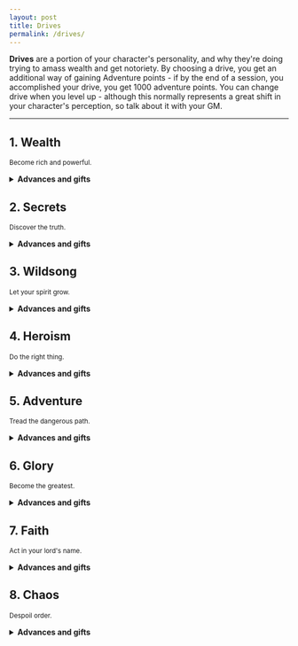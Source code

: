 ```yaml
---
layout: post
title: Drives
permalink: /drives/
---
```

<b>Drives</b> are a portion of your character's personality, and why they're doing trying to amass wealth and get notoriety. By choosing a drive, you get an additional way of gaining Adventure points - if by the end of a session, you accomplished your drive, you get 1000 adventure points. You can change drive when you level up - although this normally represents a great shift in your character's perception, so talk about it with your GM.

***
## 1. Wealth
<small>Become rich and powerful.</small>

<details markdown="1">
<summary><b>Advances and gifts</b></summary>

<h3>Advances</h3>

1. <b>Minor</b> - Acquire 1000c after an excursion.
2. <b>Minor</b> - Put the rest of your team in more danger in the pursuit of treasure.
3. <b>Minor</b> - Be known on a first-name basis by 3 influential people - for better or for worse.
4. <b>Minor</b> - Sabotage someone's connections.
5. <b>Minor</b> - Display your wealth ostentatiously.
6. <b>Minor</b> - Make an offer someone can't refuse.
7. <b>Minor</b> - Host and pay for an extravagant party in town.
8. <b>Minor</b> - Marry into wealth.
9. <b>Minor</b> - Steal something off of someone without them noticing.
10. <b>Minor</b> - Have an NPC be deeply indebted to you.
11. <b>Minor</b> - Have all your items taken from you.
12. <b>Minor</b> - Invoke the name of one of your contacts to get what you want.
13. <b>Minor</b> - Be part of a restricted group of NPCs.
14. <b>Minor</b> - Spend 1000c on something frivolous.
15. <b>Minor</b> - Gain access to useful information thanks to one of your contacts.
16. <b>Major</b> - Ally yourself with a powerful contact.
17. <b>Major</b> - Sell your soul in exchange for something you want.
18. <b>Major</b> - Betray a powerful contact.
19. <b>Major</b> - Become a lord, or receive a similarly powerful title.
20. <b>Major</b> - Successfully lead a heist that was thought to be impossible.

<h3>Minor gifts</h3>

1. <b>Web of contacts</b> - Once per town, you can declare that you know someone who can help you with your predicament. They might not like you. When you stay in town for a week, you automatically have a web of contacts who'll do up to mildly illegal things for you, but expect compensation in return. 
2. <b></b> - 
3. <b></b> - 
4. <b></b> -
5. <b></b> -
6. <b></b> -
7. <b>Spellmind</b> - Acquire 1 Magic dice. Choose between Fool's Gold, Charm, or Break Down Stronghold. You can cast this spell as if you had the spellbook.
8. <b>Skill</b> - Acquire 1 of the following skills: Important names, Rare treasures or Currencies.

<h3>Major gifts</h3>

1. <b></b> - 
2. <b></b> - 
3. <b></b> - 
4. <b></b> -

</details>

## 2. Secrets
<small>Discover the truth.</small>

<details markdown="1">
<summary><b>Advances and gifts</b></summary>

<h3>Advances</h3>

1. <b>Minor</b> - Allude to the events that brought you down the path of forbidden knowledge.
2. <b>Minor</b> - Put the acquisition of knowledge above preserving the lives of your allies.
3. <b>Minor</b> - Find out what someone was trying to conceal.
4. <b>Minor</b> - Destroy evidence that proves one of your theories to be false.
5. <b>Minor</b> - Find a language that no one knows how to speak.
6. <b>Minor</b> - Find a helpful text or painting.
7. <b>Minor</b> - Acquire a contact who has access to useful information.
8. <b>Minor</b> - Reveal your shocking findings to the public.
9. <b>Minor</b> - Establish a connection between two areas.
10. <b>Minor</b> - Dissect a rare creature in a lab.
11. <b>Minor</b> - Buy cutting-edge equipment and use it.
12. <b>Minor</b> - Get into trouble as someone discovers your shady past.
13. <b>Minor</b> - Let your curiosity lead you into danger.
14. <b>Minor</b> - Witness something no mortal mind can fathom.
15. <b>Minor</b> - Discover a link between two otherwise distinct objects.
16. <b>Major</b> - Become completely insane.
17. <b>Major</b> - Find out the truth behind a great secret.
18. <b>Major</b> - Participate in the elaboration of a conspiracy.
19. <b>Major</b> - Discover a source of forgotten knowledge.
20. <b>Major</b> - Discover precisely how to become immortal.

<h3>Minor gifts</h3>

1. <b></b> - 
2. <b></b> - 
3. <b></b> - 
4. <b></b> -
5. <b></b> -
6. <b></b> -
7. <b>Spellmind</b> - Acquire 1 Magic dice. Choose between Collect Memory, See Invisibility, or Divination. You can cast this spell as if you had the spellbook.
8. <b>Skill</b> - Acquire 1 of the following skills: Ancient legends, Advanced mathematics or Dark rituals.

<h3>Major gifts</h3>

1. <b>Mysteries</b> - You have a new attribute - Mysteries. Whenever you come across something unanswered in the world, note down one Big Question and increase your Mysteries bonus by 1. A Big Question is anything that has a meaningful, and interesting, answer. Whenever you're in an archive of knowledge, you can roll a Mysteries save. If successful, the GM gives you an honest answer to one of your Big Questions. This ability can't be used to accomplish advancements.
2. <b>Arcane ritual</b> - You know how to carve spells on the inside of your head. By spending a week with a spellbook in town, you can carry the spell into your skull and let it feed off of your life force. Reduce your Might, Grace or Wit by 1, as well as its respective defense. You destroy the spellbook, but keep the magic die and can now cast the spell without a spellbook.
3. <b></b> - 
4. <b></b> -

</details>

## 3. Wildsong
<small>Let your spirit grow.</small>

<details markdown="1">
<summary><b>Advances and gifts</b></summary>

<h3>Advances</h3>

1. <b>Minor</b> - Following a lengthy ritual, name That Which Is Nature. Only refer to it by this name henceforth.
2. <b>Minor</b> - See something from your dreams in real life.
3. <b>Minor</b> - Consume something from the deepest reaches of nature.
4. <b>Minor</b> - Perform a strange ritual at a loci of power.
5. <b>Minor</b> - Damage a town so that nature may grow there.
6. <b>Minor</b> - Sacrifice something you love to nature.
7. <b>Minor</b> - Allow a dangerous beast to live, even though you could have killed it.
8. <b>Minor</b> - Communicate with a representative of nature.
9. <b>Minor</b> - Witness an emissary of nature.
10. <b>Minor</b> - Receive insight from a druid, a hermit or something stranger still.
11. <b>Minor</b> - Consume the entirety of a beast your size (flesh, brain, bone).
12. <b>Minor</b> - Witness the majesty of nature.
13. <b>Minor</b> - Put the preservation of nature over the preservation of the life of your allies.
14. <b>Minor</b> - Get lost in nature for a day.
15. <b>Minor</b> - Fall into a psychedelic trance.
16. <b>Major</b> - Establish a lasting bond with a wild beast.
17. <b>Major</b> - Burn a city to the ground, so that nature may take its place.
18. <b>Major</b> - Make it possible for lush vegetation to grow naturally where it couldn't beforehand.
19. <b>Major</b> - Bring about a natural disaster.
20. <b>Major</b> - Become an archdruid, or acquire a title of similar natural significance.

<h3>Minor gifts</h3>

1. <b>Speak with [animal]</b> - When acquiring this gift, choose a type of animal. Dogs. Crabs. Birds. You can speak to these perfectly, and they can speak to you. You can speak to similar animals, but they have heavy accents. Animals of the same class (like 'mammals') can still be understood, but barely.
2. <b></b> - 
3. <b></b> - 
4. <b></b> -
5. <b></b> -
6. <b></b> -
7. <b>Spellmind</b> - Acquire 1 Magic dice. Choose between Sense Life, Speak With Bugs, or Starlight. You can cast this spell as if you had the spellbook.
8. <b>Skill</b> - Acquire 1 of the following skills: Wild beasts, Sylvan spirits or Geography.

<h3>Major gifts</h3>

1. <b></b> - 
2. <b></b> - 
3. <b></b> - 
4. <b></b> -

</details>

## 4. Heroism
<small>Do the right thing.</small>

<details markdown="1">
<summary><b>Advances and gifts</b></summary>

<h3>Advances</h3>

1. <b>Minor</b> - Help an influential figure in town.
2. <b>Minor</b> - Rescue someone in peril.
3. <b>Minor</b> - Defend a town that's under attack.
4. <b>Minor</b> - State the truth when it would be preferable not to do so.
5. <b>Minor</b> - Receive orders from a superior, and do them even if they're wrong.
6. <b>Minor</b> - Help someone vulnerable with no intention of being repayed.
7. <b>Minor</b> - Betray someone for a selfish cause.
8. <b>Minor</b> - Allow a lesser evil to fester.
9. <b>Minor</b> - Repair something physical that someone needs.
10. <b>Minor</b> - Spare someone's life.
11. <b>Minor</b> - Punish an NPC for wrongdoing.
12. <b>Minor</b> - Meet an NPC who hates you for what you've done.
13. <b>Minor</b> - Donate needed supplies.
14. <b>Minor</b> - Put yourself in great danger to protect your allies.
15. <b>Minor</b> - Right the wrongs you or your allies have done to an NPC.
16. <b>Major</b> - Protect a town, putting your life on the line.
17. <b>Major</b> - Lead a town to prosperity.
18. <b>Major</b> - Die for a greater cause.
19. <b>Major</b> - Succeed, when all hope seemed lost.
20. <b>Major</b> - Fall from grace.

<h3>Minor gifts</h3>

1. <b>Challenge</b> - When you <i>demand</i> that someone oppose you in a challenge of wits, strength or violence, they must accept or suffer consequences. Consequences for a normal person are light humiliation - for people higher up in social standing, rank, or divine influence, the consequences can be demotion, shame, even death. You can challenge anything that understands you and is capable of being offended. 
2. <b></b> - 
3. <b></b> - 
4. <b></b> -
5. <b></b> -
6. <b></b> -
7. <b>Spellmind</b> - Acquire 1 Magic dice. Choose between Iron Bindings, Statue, or Bridge. You can cast this spell as if you had the spellbook.
8. <b>Skill</b> - Acquire 1 of the following skills: Heroes of old, Legendary implements or Folklore.

<h3>Major gifts</h3>

1. <b></b> - 
2. <b></b> - 
3. <b></b> - 
4. <b></b> -

</details>

## 5. Adventure
<small>Tread the dangerous path.</small>

<details markdown="1">
<summary><b>Advances and gifts</b></summary>

<h3>Advances</h3>

1. <b>Minor</b> - Engage in reckless abandon in drink, drugs or sex.
2. <b>Minor</b> - Reach an area that's at a total Depth of 4 or more.
3. <b>Minor</b> - Spend 1000c on entertainment, drink and food.
4. <b>Minor</b> - Lose a limb.
5. <b>Minor</b> - Cross a dangerous path.
6. <b>Minor</b> - Get in trouble with the law.
7. <b>Minor</b> - Make a dramatic entrance that risks your life.
8. <b>Minor</b> - Have a cocktail, fighting move or legendary beast named after you.
9. <b>Minor</b> - Go where no one else has stepped foot in the last century.
10. <b>Minor</b> - Win an unarmed brawl in town.
11. <b>Minor</b> - Establish a connection between two areas.
12. <b>Minor</b> - Have a romantic relationship with an NPC.
13. <b>Minor</b> - Invent something useful.
14. <b>Minor</b> - Complete a non-monetary quest from an influential NPC.
15. <b>Minor</b> - Spread merriment and joy where there were none.
16. <b>Major</b> - Acquire a rare, powerful magic item.
17. <b>Major</b> - Be the sole survivor of an atrocious event.
18. <b>Major</b> - Return from the brink of death.
19. <b>Major</b> - Fulfill a prophecy.
20. <b>Major</b> - Defeat a powerful foe with a loophole.

<h3>Minor gifts</h3>

1. <b>Always ready</b> - Whenever you leave town, you can spend up to 100c. Doing so, you acquire an unnamed package, that takes up a slot in your Inventory. Whenever you wish, you can decide to open up the unnamed package, which reveals that it was something that you could've purchased with the money you spent and could've been held in such a box. You can have bundles of items inside if you wish. 
2. <b></b> - 
3. <b></b> - 
4. <b></b> -
5. <b></b> -
6. <b></b> -
7. <b>Spellmind</b> - Acquire 1 Magic dice. Choose between Bubble Head, Find Lost, or Calculate Possibility. You can cast this spell as if you had the spellbook.
8. <b>Skill</b> - Acquire 1 of the following skills: Roads, Taverns or Common people.

<h3>Major gifts</h3>

1. <b></b> - 
2. <b></b> - 
3. <b></b> - 
4. <b></b> -

</details> 

## 6. Glory
<small>Become the greatest.</small>

<details markdown="1">
<summary><b>Advances and gifts</b></summary>

<h3>Advances</h3>

1. <b>Minor</b> - Charm someone with true tales of your exploits.
2. <b>Minor</b> - Slay a creature that's 5 times your size.
3. <b>Minor</b> - Defeat a powerful foe one-on-one.
4. <b>Minor</b> - Squander your reputation in front of many.
5. <b>Minor</b> - Refuse to back down when it would be beneficial to do so.
6. <b>Minor</b> - Rush into danger before anyone else.
7. <b>Minor</b> - Succeed at a task that someone else recently failed to achieve.
8. <b>Minor</b> - Establish a connection between two areas.
9. <b>Minor</b> - Kill 5 creatures in one blow.
10. <b>Minor</b> - Make a huge comeback.
11. <b>Minor</b> - Have your name spoken of in 3 towns.
12. <b>Minor</b> - Take full credit for the success of a quest.
13. <b>Minor</b> - Survive what should've killed you.
14. <b>Minor</b> - Gloat and monologue aloud, when it would be better not to do so.
15. <b>Minor</b> - Defeat someone so completely that you destroy their reputation.
16. <b>Major</b> - Slay a creature of 12 HD or higher.
17. <b>Major</b> - Have a landmark named after you.
18. <b>Major</b> - Have your exploits catalogued over a long period of time - do it yourself or hire someone to follow you around.
19. <b>Major</b> - Destroy an opposing faction.
20. <b>Major</b> - Start a war.

<h3>Minor gifts</h3>

1. <b></b> - 
2. <b></b> - 
3. <b></b> - 
4. <b></b> -
5. <b></b> -
6. <b></b> -
7. <b>Spellmind</b> - Acquire 1 Magic dice. Choose between Raindrop Cut, Fracture Stone, or Lightning Strike. You can cast this spell as if you had the spellbook.
8. <b>Skill</b> - Acquire 1 of the following skills: Warfare, Legendary beasts or Powerful people.

<h3>Major gifts</h3>

1. <b>Legendary weapon</b> - Choose one of your weapons. Give it a cool name. It becomes Magical, and gets a special ability related to the situation in which it becomes legendary - talk with your GM. Anyone who lays eyes on the weapon will be able to recognize it henceforth.
2. <b></b> - 
3. <b></b> - 
4. <b></b> -

</details>

## 7. Faith
<small>Act in your lord's name.</small>

<details markdown="1">
<summary><b>Advances and gifts</b></summary>

<h3>Advances</h3>

1. <b>Minor</b> - Follow orders from your lord, even if they put you at risk.
2. <b>Minor</b> - Receive orders from your lord.
3. <b>Minor</b> - Rebel against your orders, even though this puts you at risk.
4. <b>Minor</b> - Invoke your lord's name to get what you want.
5. <b>Minor</b> - Let suffering continue, against your own or your allies' wishes.
6. <b>Minor</b> - Perform a strange action that has dire consequences for you and your allies.
7. <b>Minor</b> - Claim you're doing something on behalf of your lord, even though it's for selfish reasons.
8. <b>Minor</b> - Involve an NPC in your lord's schemes.
9. <b>Minor</b> - Spread your lord's name in town, and preach.
10. <b>Minor</b> - Bring bodily harm to those who oppose your lord.
11. <b>Minor</b> - Establish a connection to a place important to your lord.
12. <b>Minor</b> - Witness first-hand the tragic extent of your failings.
13. <b>Minor</b> - Teach someone a valuable lesson according to your philosophies.
14. <b>Minor</b> - Be rewarded for following your lord's orders.
15. <b>Minor</b> - Have an audience with your lord.
16. <b>Major</b> - Destroy something important to your lord.
17. <b>Major</b> - Perform a truly despicable act in your lord's name.
18. <b>Major</b> - Convert an powerful NPC to follow your lord.
19. <b>Major</b> - Complete a major objective for your lord, that takes 2 or more sessions to complete.
20. <b>Major</b> - Eliminate, or completely undermine, a faction opposed to your lord.

<h3>Minor gifts</h3>

1. <b></b> - 
2. <b></b> - 
3. <b></b> - 
4. <b></b> -
5. <b></b> -
6. <b></b> -
7. <b>Spellmind</b> - Acquire 1 Magic dice. Choose between Suggestion, Heal, or Abjuring Armor. You can cast this spell as if you had the spellbook.
8. <b>Skill</b> - Acquire 1 of the following skills: Theology, Gods of old or Evil spirits.

<h3>Major gifts</h3>

1. <b></b> - 
2. <b></b> - 
3. <b></b> - 
4. <b></b> -

</details>

## 8. Chaos
<small>Despoil order.</small>

<details markdown="1">
<summary><b>Advances and gifts</b></summary>

<h3>Advances</h3>

1. <b>Minor</b> - Openly commit crimes.
2. <b>Minor</b> - Lead an NPC to revolt against orders given by a superior.
3. <b>Minor</b> - Free a group of NPCs that have been imprisoned.
4. <b>Minor</b> - Destroy an important symbol of a perceived oppressor.
5. <b>Minor</b> - Destroy the equivalent of 1000c's worth of items in an hour.
6. <b>Minor</b> - Afflict someone with a horrible curse.
7. <b>Minor</b> - Perform a dangerous ritual for power.
8. <b>Minor</b> - Interrogate an NPC for information.
9. <b>Minor</b> - Bathe in fresh blood.
10. <b>Minor</b> - Betray an NPC who trusted you.
11. <b>Minor</b> - Refrain from killing something, so that it may suffer more later.
12. <b>Minor</b> - Kill for selfish reasons.
13. <b>Minor</b> - Steal from the vulnerable to get something you want, but don't need.
14. <b>Minor</b> - Pledge yourself to a master and take an oath.
15. <b>Minor</b> - Attract followers who aid you in your design.
16. <b>Major</b> - Burn a city to the ground.
17. <b>Major</b> - Lead a revolution.
18. <b>Major</b> - Have an atrocious event named after you.
19. <b>Major</b> - Become the Greater Evil.
20. <b>Major</b> - Redeem yourself.

<h3>Minor gifts</h3>

1. <b></b> - 
2. <b></b> - 
3. <b></b> - 
4. <b></b> -
5. <b></b> -
6. <b></b> -
7. <b>Spellmind</b> - Acquire 1 Magic dice. Choose between Raise Dead, Appel Du Vide, or Invisibility. You can cast this spell as if you had the spellbook.
8. <b>Skill</b> - Acquire 1 of the following skills: Demonology, Law or Cataclysms.

<h3>Major gifts</h3>

1. <b>Blackguard</b> - 
2. <b></b> - 
3. <b></b> - 
4. <b></b> -

</details>
